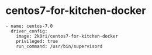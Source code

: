 # centos7-for-kitchen-docker

```
- name: centos-7.0
  driver_config:
    image: 2k0ri/centos7-for-kitchen-docker
    privileged: true
    run_command: /usr/bin/supervisord
```
